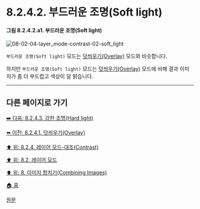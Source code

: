 # 8.2.4.2. 부드러운 조명(Soft light)

#### 그림 8.2.4.2.a1. 부드러운 조명(Soft light)
![08-02-04-layer_mode-contrast-02-soft_light](https://github.com/wonder13662/gimp/assets/15767104/8e3e24ba-0476-46ae-b099-00650cff1f3b)

`부드러운 조명(Soft light)` 모드는 [덧씌우기(Overlay)](./08-02-04-01-overlay.md) 모드와 비슷합니다. 

하지만 `부드러운 조명(Soft light)` 모드는 [덧씌우기(Overlay)](./08-02-04-01-overlay.md) 모드에 비해 결과 이미지가 좀 더 부드럽고 색상이 덜 밝습니다.

***

## 다른 페이지로 가기

[➡️ 다음: 8.2.4.3. 강한 조명(Hard light)](./08-02-04-03-hard_light.md)

[⬅️ 이전: 8.2.4.1. 덧씌우기(Overlay)](./08-02-04-01-overlay.md)

[⬆️ 위: 8.2.4. 레이어 모드-대조(Contrast)](./08-02-04-00-contrast-layer-modes.md)

[⬆️ 위: 8.2. 레이어 모드](./08-02-00-layer_modes.md)

[⬆️ 위: 8. 이미지 합치기(Combining Images)](./08-00-combining-images.md)

[🏠 홈](./00-home.md)

[원문](https://docs.gimp.org/2.10/ko/layer-mode-group-contrast.html#layer-mode-soft-light)
